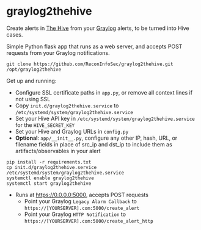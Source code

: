# graylog2thehive

Create alerts in [The Hive](https://github.com/TheHive-Project/TheHive) from your [Graylog](https://github.com/Graylog2/graylog2-server/) alerts, to be turned into Hive cases.

Simple Python flask app that runs as a web server, and accepts POST requests from your Graylog notifications.

```
git clone https://github.com/ReconInfoSec/graylog2thehive.git /opt/graylog2thehive
```

Get up and running:
* Configure SSL certificate paths in `app.py`, or remove all context lines if not using SSL
* Copy `init.d/graylog2thehive.service` to `/etc/systemd/system/graylog2thehive.service`
* Set your Hive API key in `/etc/systemd/system/graylog2thehive.service` for the `HIVE_SECRET_KEY`
* Set your Hive and Graylog URLs in `config.py`
* **Optional**: `app/__init__.py`, configure any other IP, hash, URL, or filename fields in place of src_ip and dst_ip to include them as artifacts/observables in your alert

```
pip install -r requirements.txt
cp init.d/graylog2thehive.service /etc/systemd/system/graylog2thehive.service
systemctl enable graylog2thehive
systemctl start graylog2thehive
```

* Runs at https://0.0.0.0:5000, accepts POST requests
  * Point your Graylog `Legacy Alarm Callback` to `https://[YOURSERVER].com:5000/create_alert`
  * Point your Graylog `HTTP Notification` to `https://[YOURSERVER].com:5000/create_alert_http`
